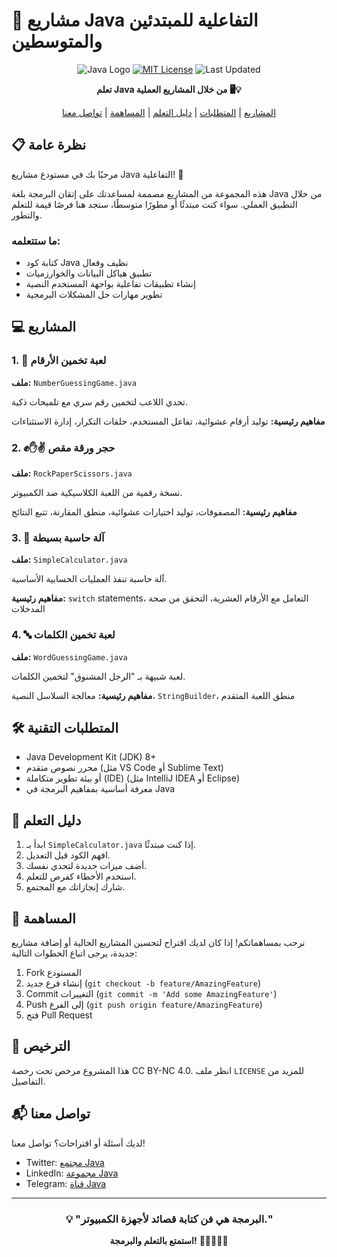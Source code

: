 # 🚀 مشاريع Java التفاعلية للمبتدئين والمتوسطين

<div align="center">

![Java Logo](https://img.shields.io/badge/java-%23ED8B00.svg?style=for-the-badge&logo=java&logoColor=white)
[![MIT License](https://img.shields.io/badge/License-MIT-green.svg)](https://choosealicense.com/licenses/mit/)
![Last Updated](https://img.shields.io/badge/last%20updated-2024--02--20-brightgreen)

**تعلم Java من خلال المشاريع العملية 🖥️💡**

[المشاريع](#-المشاريع) | [المتطلبات](#-المتطلبات-التقنية) | [دليل التعلم](#-دليل-التعلم) | [المساهمة](#-المساهمة) | [تواصل معنا](#-تواصل-معنا)

</div>

## 📋 نظرة عامة

مرحبًا بك في مستودع مشاريع Java التفاعلية! 👋 

هذه المجموعة من المشاريع مصممة لمساعدتك على إتقان البرمجة بلغة Java من خلال التطبيق العملي. سواء كنت مبتدئًا أو مطورًا متوسطًا، ستجد هنا فرصًا قيمة للتعلم والتطور.

### ما ستتعلمه:
- كتابة كود Java نظيف وفعال
- تطبيق هياكل البيانات والخوارزميات
- إنشاء تطبيقات تفاعلية بواجهة المستخدم النصية
- تطوير مهارات حل المشكلات البرمجية

## 💻 المشاريع

### 1. 🎲 لعبة تخمين الأرقام
**ملف:** `NumberGuessingGame.java`

تحدي اللاعب لتخمين رقم سري مع تلميحات ذكية.

**مفاهيم رئيسية:** توليد أرقام عشوائية، تفاعل المستخدم، حلقات التكرار، إدارة الاستثناءات

### 2. ✊✋✌️ حجر ورقة مقص
**ملف:** `RockPaperScissors.java`

نسخة رقمية من اللعبة الكلاسيكية ضد الكمبيوتر.

**مفاهيم رئيسية:** المصفوفات، توليد اختيارات عشوائية، منطق المقارنة، تتبع النتائج

### 3. 🧮 آلة حاسبة بسيطة
**ملف:** `SimpleCalculator.java`

آلة حاسبة تنفذ العمليات الحسابية الأساسية.

**مفاهيم رئيسية:** `switch` statements، التعامل مع الأرقام العشرية، التحقق من صحة المدخلات

### 4. 🔤 لعبة تخمين الكلمات
**ملف:** `WordGuessingGame.java`

لعبة شبيهة بـ "الرجل المشنوق" لتخمين الكلمات.

**مفاهيم رئيسية:** معالجة السلاسل النصية، `StringBuilder`، منطق اللعبة المتقدم

## 🛠️ المتطلبات التقنية

- Java Development Kit (JDK) 8+
- محرر نصوص متقدم (مثل VS Code أو Sublime Text)
- أو بيئة تطوير متكاملة (IDE) (مثل IntelliJ IDEA أو Eclipse)
- معرفة أساسية بمفاهيم البرمجة في Java

## 📘 دليل التعلم

1. ابدأ بـ `SimpleCalculator.java` إذا كنت مبتدئًا.
2. افهم الكود قبل التعديل.
3. أضف ميزات جديدة لتحدي نفسك.
4. استخدم الأخطاء كفرص للتعلم.
5. شارك إنجازاتك مع المجتمع.

## 🤝 المساهمة

نرحب بمساهماتكم! إذا كان لديك اقتراح لتحسين المشاريع الحالية أو إضافة مشاريع جديدة، يرجى اتباع الخطوات التالية:

1. Fork المستودع
2. إنشاء فرع جديد (`git checkout -b feature/AmazingFeature`)
3. Commit التغييرات (`git commit -m 'Add some AmazingFeature'`)
4. Push إلى الفرع (`git push origin feature/AmazingFeature`)
5. فتح Pull Request

## 📜 الترخيص

هذا المشروع مرخص تحت رخصة CC BY-NC 4.0. انظر ملف `LICENSE` للمزيد من التفاصيل.

## 📬 تواصل معنا

لديك أسئلة أو اقتراحات؟ تواصل معنا!

- Twitter: [مجتمع Java](https://twitter.com/i/communities/1762925509401272408)
- LinkedIn: [مجموعة Java](https://www.linkedin.com/groups/9861223/)
- Telegram: [قناة Java](https://t.me/java_28)

---

<div align="center">

### 💡 "البرمجة هي فن كتابة قصائد لأجهزة الكمبيوتر." 

**استمتع بالتعلم والبرمجة!** 🚀👨‍💻👩‍💻

</div>
